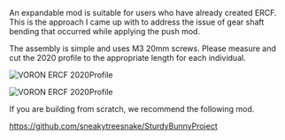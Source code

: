 
An expandable mod is suitable for users who have already created ERCF.
This is the approach I came up with to address the issue of gear shaft bending that occurred while applying the push mod.


The assembly is simple and uses M3 20mm screws. Please measure and cut the 2020 profile to the appropriate length for each individual.



![VORON ERCF 2020Profile](https://github.com/pure100kim/VORON_ERCF_2020_Profile_Support_Mod/blob/main/Photos/VORON_ERCF_2020PROFILE_SUPPORT_MODELING.png)



![VORON ERCF 2020Profile](https://github.com/pure100kim/VORON_ERCF_2020_Profile_Support_Mod/blob/main/Photos/VORON_ERCF_2020_PROFILE_Assembly.jpg)



If you are building from scratch, we recommend the following mod.

https://github.com/sneakytreesnake/SturdyBunnyProject
